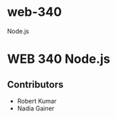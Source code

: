 # web-340
Node.js

<h1>WEB 340 Node.js</h1>
<h2>Contributors</h2>
<ul>
  <li>Robert Kumar</li>
  <li>Nadia Gainer</li>
</ul>
